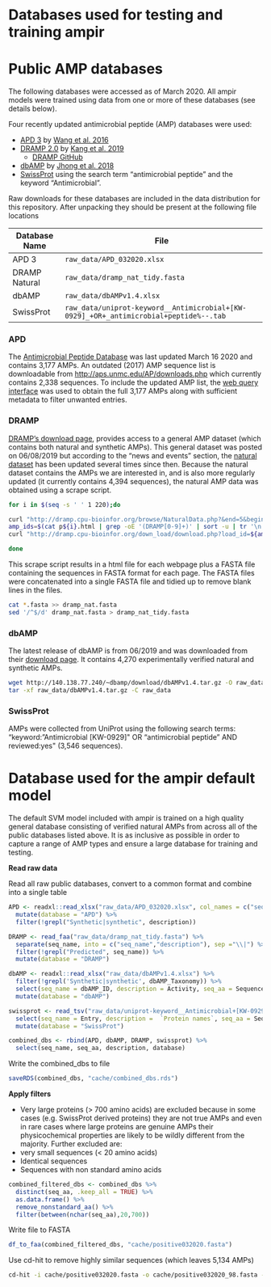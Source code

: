 Databases used for testing and training ampir
================

# Public AMP databases

The following databases were accessed as of March 2020. All ampir models
were trained using data from one or more of these databases (see details
below).

Four recently updated antimicrobial peptide (AMP) databases were used:

  - [APD 3](http://aps.unmc.edu/AP/) by [Wang et
    al. 2016](https://academic.oup.com/nar/article/44/D1/D1087/2503090)
  - [DRAMP 2.0](http://dramp.cpu-bioinfor.org/) by [Kang et
    al. 2019](https://www.ncbi.nlm.nih.gov/pubmed/31409791)
      - [DRAMP GitHub](https://github.com/CPUDRAMP/DRAMP2.0)
  - [dbAMP](http://140.138.77.240/~dbamp/index.php) by [Jhong et
    al. 2018](https://www.ncbi.nlm.nih.gov/pubmed/30380085)
  - [SwissProt](https://www.uniprot.org/uniprot/?query=keyword:%22Antimicrobial%20%5BKW-0929%5D%22%20OR%20%22antimicrobial%20peptide%22&fil=reviewed%3Ayes&sort=score)
    using the search term “antimicrobial peptide” and the keyword
    “Antimicrobial”.

Raw downloads for these databases are included in the data distribution
for this repository. After unpacking they should be present at the
following file
locations

| Database Name | File                                                                                  |
| ------------- | ------------------------------------------------------------------------------------- |
| APD 3         | `raw_data/APD_032020.xlsx`                                                            |
| DRAMP Natural | `raw_data/dramp_nat_tidy.fasta`                                                       |
| dbAMP         | `raw_data/dbAMPv1.4.xlsx`                                                             |
| SwissProt     | `raw_data/uniprot-keyword__Antimicrobial+[KW-0929]_+OR+_antimicrobial+peptide%--.tab` |

### APD

The [Antimicrobial Peptide Database](http://aps.unmc.edu/AP/main.php)
was last updated March 16 2020 and contains 3,177 AMPs. An outdated
(2017) AMP sequence list is downloadable from
<http://aps.unmc.edu/AP/downloads.php> which currently contains 2,338
sequences. To include the updated AMP list, the [web query
interface](http://aps.unmc.edu/AP/database/mysql.php) was used to obtain
the full 3,177 AMPs along with sufficient metadata to filter unwanted
entries.

### DRAMP

[DRAMP’s download page](http://dramp.cpu-bioinfor.org/downloads/),
provides access to a general AMP dataset (which contains both natural
and synthetic AMPs). This general dataset was posted on 06/08/2019 but
according to the “news and events” section, the [natural
dataset](http://dramp.cpu-bioinfor.org/browse/NaturalData.php) has been
updated several times since then. Because the natural dataset contains
the AMPs we are interested in, and is also more regularly updated (it
currently contains 4,394 sequences), the natural AMP data was obtained
using a scrape script.

``` bash
for i in $(seq -s ' ' 1 220);do

curl "http://dramp.cpu-bioinfor.org/browse/NaturalData.php?&end=5&begin=1&pageNow=${i}" -o p${i}.html
amp_ids=$(cat p${i}.html | grep -oE '(DRAMP[0-9]+)' | sort -u | tr '\n' ' ' | sed 's/ /%20/g')
curl "http://dramp.cpu-bioinfor.org/down_load/download.php?load_id=${amp_ids}&format=fasta" -o p${i}.fasta

done
```

This scrape script results in a html file for each webpage plus a FASTA
file containing the sequences in FASTA format for each page. The FASTA
files were concatenated into a single FASTA file and tidied up to remove
blank lines in the files.

``` bash
cat *.fasta >> dramp_nat.fasta
sed '/^$/d' dramp_nat.fasta > dramp_nat_tidy.fasta
```

### dbAMP

The latest release of dbAMP is from 06/2019 and was downloaded from
their [download page](http://140.138.77.240/~dbamp/download.php). It
contains 4,270 experimentally verified natural and synthetic
AMPs.

``` bash
wget http://140.138.77.240/~dbamp/download/dbAMPv1.4.tar.gz -O raw_data/dbAMPv1.4.tar.gz
tar -xf raw_data/dbAMPv1.4.tar.gz -C raw_data
```

### SwissProt

AMPs were collected from UniProt using the following search terms:
“keyword:”Antimicrobial \[KW-0929\]" OR “antimicrobial peptide” AND
reviewed:yes" (3,546 sequences).

# Database used for the ampir default model

The default SVM model included with ampir is trained on a high quality
general database consisting of verified natural AMPs from across all of
the public databases listed above. It is as inclusive as possible in
order to capture a range of AMP types and ensure a large database for
training and testing.

**Read raw data**

Read all raw public databases, convert to a common format and combine
into a single
table

``` r
APD <- readxl::read_xlsx("raw_data/APD_032020.xlsx", col_names = c("seq_name", "description", "seq_aa")) %>% 
  mutate(database = "APD") %>% 
  filter(!grepl("Synthetic|synthetic", description))

DRAMP <- read_faa("raw_data/dramp_nat_tidy.fasta") %>%
  separate(seq_name, into = c("seq_name","description"), sep ="\\|") %>% 
  filter(!grepl("Predicted", seq_name)) %>% 
  mutate(database = "DRAMP")

dbAMP <- readxl::read_xlsx("raw_data/dbAMPv1.4.xlsx") %>%
  filter(!grepl('Synthetic|synthetic', dbAMP_Taxonomy)) %>%
  select(seq_name = dbAMP_ID, description = Activity, seq_aa = Sequence) %>% 
  mutate(database = "dbAMP")

swissprot <- read_tsv("raw_data/uniprot-keyword__Antimicrobial+[KW-0929]_+OR+_antimicrobial+peptide%--.tab") %>%
  select(seq_name = Entry, description =  `Protein names`, seq_aa = Sequence) %>% 
  mutate(database = "SwissProt") 

combined_dbs <- rbind(APD, dbAMP, DRAMP, swissprot) %>% 
  select(seq_name, seq_aa, description, database)
```

Write the combined\_dbs to file

``` r
saveRDS(combined_dbs, "cache/combined_dbs.rds")
```

**Apply filters**

  - Very large proteins (\> 700 amino acids) are excluded because in
    some cases (e.g. SwissProt derived proteins) they are not true AMPs
    and even in rare cases where large proteins are genuine AMPs their
    physicochemical properties are likely to be wildly different from
    the majority. Further excluded are:
  - very small sequences (\< 20 amino acids)
  - Identical sequences
  - Sequences with non standard amino acids

<!-- end list -->

``` r
combined_filtered_dbs <- combined_dbs %>%
  distinct(seq_aa, .keep_all = TRUE) %>%
  as.data.frame() %>% 
  remove_nonstandard_aa() %>%
  filter(between(nchar(seq_aa),20,700))
```

Write file to FASTA

``` r
df_to_faa(combined_filtered_dbs, "cache/positive032020.fasta")
```

Use cd-hit to remove highly similar sequences (which leaves 5,134
AMPs)

``` bash
cd-hit -i cache/positive032020.fasta -o cache/positive032020_98.fasta -c 0.98 -g 1
```
